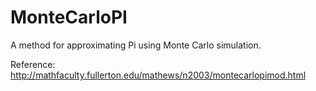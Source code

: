 # MonteCarloPI
A method for approximating Pi using Monte Carlo simulation.

Reference: http://mathfaculty.fullerton.edu/mathews/n2003/montecarlopimod.html
